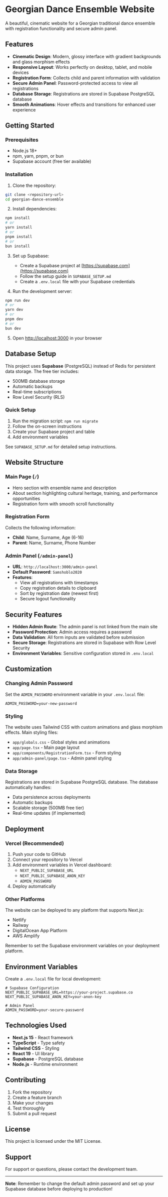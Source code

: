 # Georgian Dance Ensemble Website

A beautiful, cinematic website for a Georgian traditional dance ensemble with registration functionality and secure admin panel.

## Features

- **Cinematic Design**: Modern, glossy interface with gradient backgrounds and glass morphism effects
- **Responsive Layout**: Works perfectly on desktop, tablet, and mobile devices
- **Registration Form**: Collects child and parent information with validation
- **Secure Admin Panel**: Password-protected access to view all registrations
- **Database Storage**: Registrations are stored in Supabase PostgreSQL database
- **Smooth Animations**: Hover effects and transitions for enhanced user experience

## Getting Started

### Prerequisites

- Node.js 18+ 
- npm, yarn, pnpm, or bun
- Supabase account (free tier available)

### Installation

1. Clone the repository:
```bash
git clone <repository-url>
cd georgian-dance-ensemble
```

2. Install dependencies:
```bash
npm install
# or
yarn install
# or
pnpm install
# or
bun install
```

3. Set up Supabase:
   - Create a Supabase project at [https://supabase.com](https://supabase.com)
   - Follow the setup guide in `SUPABASE_SETUP.md`
   - Create a `.env.local` file with your Supabase credentials

4. Run the development server:
```bash
npm run dev
# or
yarn dev
# or
pnpm dev
# or
bun dev
```

5. Open [http://localhost:3000](http://localhost:3000) in your browser

## Database Setup

This project uses **Supabase** (PostgreSQL) instead of Redis for persistent data storage. The free tier includes:
- 500MB database storage
- Automatic backups
- Real-time subscriptions
- Row Level Security (RLS)

### Quick Setup
1. Run the migration script: `npm run migrate`
2. Follow the on-screen instructions
3. Create your Supabase project and table
4. Add environment variables

See `SUPABASE_SETUP.md` for detailed setup instructions.

## Website Structure

### Main Page (`/`)
- Hero section with ensemble name and description
- About section highlighting cultural heritage, training, and performance opportunities
- Registration form with smooth scroll functionality

### Registration Form
Collects the following information:
- **Child**: Name, Surname, Age (6-16)
- **Parent**: Name, Surname, Phone Number

### Admin Panel (`/admin-panel`)
- **URL**: `http://localhost:3000/admin-panel`
- **Default Password**: `Samshoblo2020`
- **Features**:
  - View all registrations with timestamps
  - Copy registration details to clipboard
  - Sort by registration date (newest first)
  - Secure logout functionality

## Security Features

- **Hidden Admin Route**: The admin panel is not linked from the main site
- **Password Protection**: Admin access requires a password
- **Data Validation**: All form inputs are validated before submission
- **Secure Storage**: Registrations are stored in Supabase with Row Level Security
- **Environment Variables**: Sensitive configuration stored in `.env.local`

## Customization

### Changing Admin Password
Set the `ADMIN_PASSWORD` environment variable in your `.env.local` file:

```env
ADMIN_PASSWORD=your-new-password
```

### Styling
The website uses Tailwind CSS with custom animations and glass morphism effects. Main styling files:
- `app/globals.css` - Global styles and animations
- `app/page.tsx` - Main page layout
- `app/components/RegistrationForm.tsx` - Form styling
- `app/admin-panel/page.tsx` - Admin panel styling

### Data Storage
Registrations are stored in Supabase PostgreSQL database. The database automatically handles:
- Data persistence across deployments
- Automatic backups
- Scalable storage (500MB free tier)
- Real-time updates (if implemented)

## Deployment

### Vercel (Recommended)
1. Push your code to GitHub
2. Connect your repository to Vercel
3. Add environment variables in Vercel dashboard:
   - `NEXT_PUBLIC_SUPABASE_URL`
   - `NEXT_PUBLIC_SUPABASE_ANON_KEY`
   - `ADMIN_PASSWORD`
4. Deploy automatically

### Other Platforms
The website can be deployed to any platform that supports Next.js:
- Netlify
- Railway
- DigitalOcean App Platform
- AWS Amplify

Remember to set the Supabase environment variables on your deployment platform.

## Environment Variables

Create a `.env.local` file for local development:

```env
# Supabase Configuration
NEXT_PUBLIC_SUPABASE_URL=https://your-project.supabase.co
NEXT_PUBLIC_SUPABASE_ANON_KEY=your-anon-key

# Admin Panel
ADMIN_PASSWORD=your-secure-password
```

## Technologies Used

- **Next.js 15** - React framework
- **TypeScript** - Type safety
- **Tailwind CSS** - Styling
- **React 19** - UI library
- **Supabase** - PostgreSQL database
- **Node.js** - Runtime environment

## Contributing

1. Fork the repository
2. Create a feature branch
3. Make your changes
4. Test thoroughly
5. Submit a pull request

## License

This project is licensed under the MIT License.

## Support

For support or questions, please contact the development team.

---

**Note**: Remember to change the default admin password and set up your Supabase database before deploying to production! 

